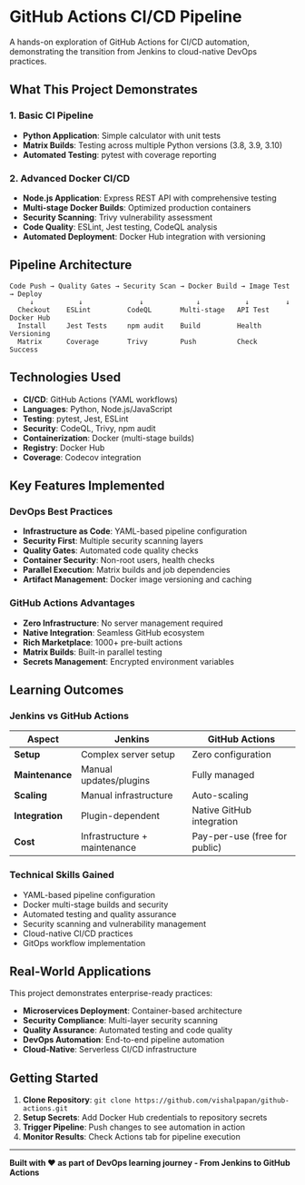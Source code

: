 # GitHub Actions CI/CD Pipeline

A hands-on exploration of GitHub Actions for CI/CD automation, demonstrating the transition from Jenkins to cloud-native DevOps practices.

##  What This Project Demonstrates

### **1. Basic CI Pipeline**
- **Python Application**: Simple calculator with unit tests
- **Matrix Builds**: Testing across multiple Python versions (3.8, 3.9, 3.10)
- **Automated Testing**: pytest with coverage reporting

### **2. Advanced Docker CI/CD**
- **Node.js Application**: Express REST API with comprehensive testing
- **Multi-stage Docker Builds**: Optimized production containers
- **Security Scanning**: Trivy vulnerability assessment
- **Code Quality**: ESLint, Jest testing, CodeQL analysis
- **Automated Deployment**: Docker Hub integration with versioning

##  Pipeline Architecture

```
Code Push → Quality Gates → Security Scan → Docker Build → Image Test → Deploy
     ↓           ↓              ↓             ↓           ↓         ↓
  Checkout    ESLint         CodeQL       Multi-stage   API Test  Docker Hub
  Install     Jest Tests     npm audit    Build         Health    Versioning
  Matrix      Coverage       Trivy        Push          Check     Success
```

## Technologies Used

- **CI/CD**: GitHub Actions (YAML workflows)
- **Languages**: Python, Node.js/JavaScript
- **Testing**: pytest, Jest, ESLint
- **Security**: CodeQL, Trivy, npm audit
- **Containerization**: Docker (multi-stage builds)
- **Registry**: Docker Hub
- **Coverage**: Codecov integration

## Key Features Implemented

### **DevOps Best Practices**
-  **Infrastructure as Code**: YAML-based pipeline configuration
-  **Security First**: Multiple security scanning layers
-  **Quality Gates**: Automated code quality checks
-  **Container Security**: Non-root users, health checks
-  **Parallel Execution**: Matrix builds and job dependencies
-  **Artifact Management**: Docker image versioning and caching

### **GitHub Actions Advantages**
-  **Zero Infrastructure**: No server management required
-  **Native Integration**: Seamless GitHub ecosystem
-  **Rich Marketplace**: 1000+ pre-built actions
-  **Matrix Builds**: Built-in parallel testing
-  **Secrets Management**: Encrypted environment variables

##  Learning Outcomes

### **Jenkins vs GitHub Actions**
| Aspect | Jenkins | GitHub Actions |
|--------|---------|----------------|
| **Setup** | Complex server setup | Zero configuration |
| **Maintenance** | Manual updates/plugins | Fully managed |
| **Scaling** | Manual infrastructure | Auto-scaling |
| **Integration** | Plugin-dependent | Native GitHub integration |
| **Cost** | Infrastructure + maintenance | Pay-per-use (free for public) |

### **Technical Skills Gained**
- YAML-based pipeline configuration
- Docker multi-stage builds and security
- Automated testing and quality assurance
- Security scanning and vulnerability management
- Cloud-native CI/CD practices
- GitOps workflow implementation

## Real-World Applications

This project demonstrates enterprise-ready practices:
- **Microservices Deployment**: Container-based architecture
- **Security Compliance**: Multi-layer security scanning
- **Quality Assurance**: Automated testing and code quality
- **DevOps Automation**: End-to-end pipeline automation
- **Cloud-Native**: Serverless CI/CD infrastructure

##  Getting Started

1. **Clone Repository**: `git clone https://github.com/vishalpapan/github-actions.git`
2. **Setup Secrets**: Add Docker Hub credentials to repository secrets
3. **Trigger Pipeline**: Push changes to see automation in action
4. **Monitor Results**: Check Actions tab for pipeline execution

---

**Built with ❤️ as part of DevOps learning journey - From Jenkins to GitHub Actions**
